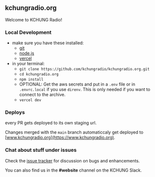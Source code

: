 ## kchungradio.org

Welcome to KCHUNG Radio! 

### Local Development

- make sure you have these installed:
  - [git](https://git-scm.com/downloads)
  - [node.js](https://nodejs.org)
  - [vercel](https://vercel.com/docs/cli)
- in your terminal:
  - `git clone https://github.com/kchungradio/kchungradio.org.git`
  - `cd kchungradio.org`
  - `npm install`
  - OPTIONAL: Get the aws secrets and put in a `.env` file or in `.envrc.local` if you use `direnv`. This is only needed if you want to connect to the archive.
  - `vercel dev`

### Deploys

every PR gets deployed to its own staging url.

Changes merged with the `main` branch automaticcaly get deployed to [www.kchungradio.org](https://www.kchungradio.org).

### Chat about stuff under issues

Check the [issue tracker](https://github.com/kchungradio/kchungradio.org/issues) for discussion on bugs and enhancements. 

You can also find us in the **#website** channel on the KCHUNG Slack.
